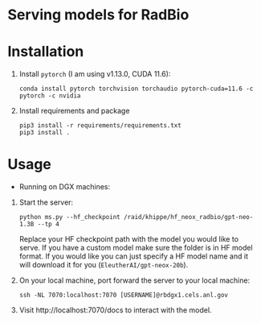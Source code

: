 # Serving models for RadBio 

# Installation 

1. Install `pytorch` (I am using v1.13.0, CUDA 11.6):

    ```
    conda install pytorch torchvision torchaudio pytorch-cuda=11.6 -c pytorch -c nvidia
    ```
1. Install requirements and package 

    ```
    pip3 install -r requirements/requirements.txt
    pip3 install . 
    ```

# Usage 

* Running on DGX machines: 
1. Start the server: 
    ```
    python ms.py --hf_checkpoint /raid/khippe/hf_neox_radbio/gpt-neo-1.3B --tp 4
    ``` 
    Replace your HF checkpoint path with the model you would like to serve. If you have a custom model make sure the folder is in HF model format. If you would like you can just specify a HF model name and it will download it for you (`EleutherAI/gpt-neox-20b`). 

2. On your local machine, port forward the server to your local machine: 
    ```
    ssh -NL 7070:localhost:7070 [USERNAME]@rbdgx1.cels.anl.gov
    ```

3. Visit http://localhost:7070/docs to interact with the model.
